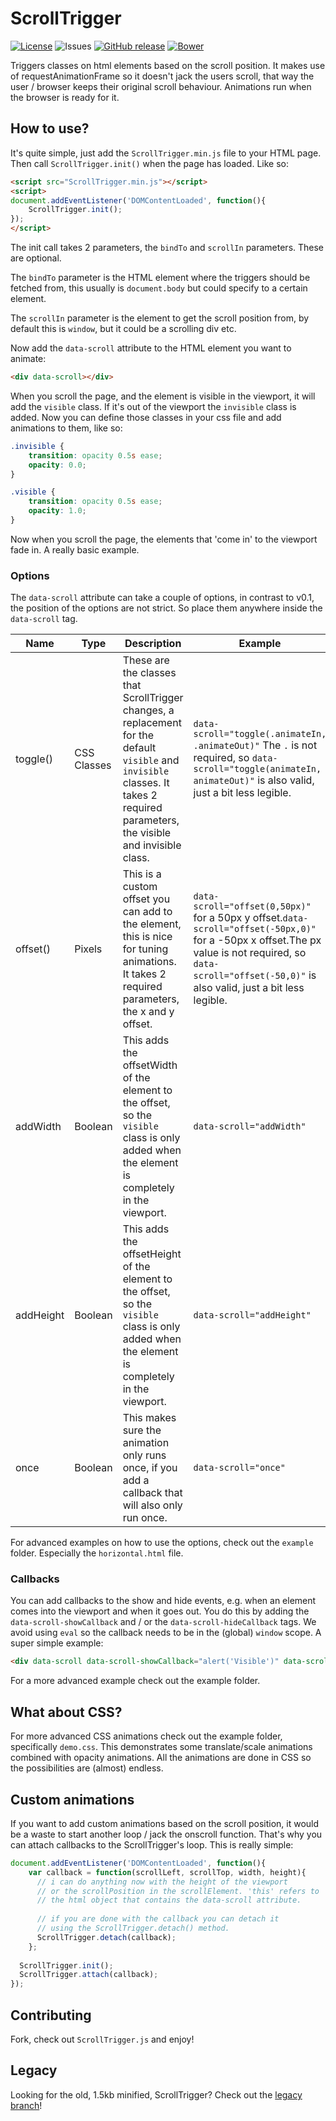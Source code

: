 # ScrollTrigger
[![License](http://img.shields.io/:license-mit-blue.svg)](http://doge.mit-license.org)
![Issues](https://img.shields.io/github/issues/terwanerik/ScrollTrigger.svg)
[![GitHub release](https://img.shields.io/github/release/terwanerik/ScrollTrigger.svg?maxAge=2592000)]()
[![Bower](https://img.shields.io/bower/v/ScrollTrigger.svg?maxAge=2592000)]()

Triggers classes on html elements based on the scroll position. It makes use of requestAnimationFrame so it doesn't jack the users scroll, that way the user / browser keeps their original scroll behaviour. Animations run when the browser is ready for it.

## How to use?
It's quite simple, just add the `ScrollTrigger.min.js` file to your HTML page. Then call `ScrollTrigger.init()` when the page has loaded. Like so:

```html
<script src="ScrollTrigger.min.js"></script>
<script>
document.addEventListener('DOMContentLoaded', function(){
	ScrollTrigger.init();
});
</script>
```

The init call takes 2 parameters, the `bindTo` and `scrollIn` parameters. These are optional.

The `bindTo` parameter is the HTML element where the triggers should be fetched from, this usually is `document.body` but could specify to a certain element.

The `scrollIn` parameter is the element to get the scroll position from, by default this is `window`, but it could be a scrolling div etc.

Now add the `data-scroll` attribute to the HTML element you want to animate:

```html
<div data-scroll></div>
```

When you scroll the page, and the element is visible in the viewport, it will add the `visible` class. If it's out of the viewport the `invisible` class is added. Now you can define those classes in your css file and add animations to them, like so:

```css
.invisible {
	transition: opacity 0.5s ease;
	opacity: 0.0;
}

.visible {
	transition: opacity 0.5s ease;
	opacity: 1.0;
}
```

Now when you scroll the page, the elements that 'come in' to the viewport fade in. A really basic example.

### Options
The `data-scroll` attribute can take a couple of options, in contrast to v0.1, the position of the options are not strict. So place them anywhere inside the `data-scroll` tag.

| Name      | Type        | Description                                                                                                                                                                          | Example                                                                                                                                                                                                        |
|-----------|-------------|--------------------------------------------------------------------------------------------------------------------------------------------------------------------------------------|----------------------------------------------------------------------------------------------------------------------------------------------------------------------------------------------------------------|
| toggle() | CSS Classes | These are the classes that ScrollTrigger changes, a replacement for the default `visible` and `invisible` classes. It takes 2 required parameters, the visible and invisible class. | `data-scroll="toggle(.animateIn, .animateOut)"` The `.` is not required, so `data-scroll="toggle(animateIn, animateOut)"` is also valid, just a bit less legible.                                            |
| offset()  | Pixels      | This is a custom offset you can add to the element, this is nice for tuning animations. It takes 2 required parameters, the x and y offset.                                          | `data-scroll="offset(0,50px)"` for a 50px y offset.`data-scroll="offset(-50px,0)"` for a -50px x offset.The px value is not required, so `data-scroll="offset(-50,0)"` is also valid, just a bit less legible. |
| addWidth  | Boolean     | This adds the offsetWidth of the element to the offset, so the `visible` class is only added when the element is completely in the viewport.                                         | `data-scroll="addWidth"`                                                                                                                                                                                       |
| addHeight | Boolean     | This adds the offsetHeight of the element to the offset, so the `visible` class is only added when the element is completely in the viewport.                                        | `data-scroll="addHeight"`                                                                                                                                                                                      |
| once      | Boolean     | This makes sure the animation only runs once, if you add a callback that will also only run once.                                                                                    | `data-scroll="once"`                                                                                                                                                                                           |

For advanced examples on how to use the options, check out the `example` folder. Especially the `horizontal.html` file.

### Callbacks
You can add callbacks to the show and hide events, e.g. when an element comes into the viewport and when it goes out. You do this by adding the `data-scroll-showCallback` and / or the `data-scroll-hideCallback` tags. We avoid using `eval` so the callback needs to be in the (global) `window` scope. A super simple example:
```html
<div data-scroll data-scroll-showCallback="alert('Visible')" data-scroll-hideCallback="alert('Invisible')"></div>
```

For a more advanced example check out the example folder.

## What about CSS?
For more advanced CSS animations check out the example folder, specifically `demo.css`. This demonstrates some translate/scale animations combined with opacity animations. All the animations are done in CSS so the possibilities are (almost) endless.

## Custom animations
If you want to add custom animations based on the scroll position, it would be a waste to start another loop / jack the onscroll function. That's why you can attach callbacks to the ScrollTrigger's loop. This is really simple:

```javascript
document.addEventListener('DOMContentLoaded', function(){
	var callback = function(scrollLeft, scrollTop, width, height){
	  // i can do anything now with the height of the viewport
	  // or the scrollPosition in the scrollElement. 'this' refers to
	  // the html object that contains the data-scroll attribute.
	  
	  // if you are done with the callback you can detach it
	  // using the ScrollTrigger.detach() method.
	  ScrollTrigger.detach(callback);
	};
	
  ScrollTrigger.init();
  ScrollTrigger.attach(callback);
});
```

## Contributing
Fork, check out `ScrollTrigger.js` and enjoy!

## Legacy
Looking for the old, 1.5kb minified, ScrollTrigger? Check out the [legacy branch](https://github.com/terwanerik/ScrollTrigger/tree/legacy-v0.1)!
